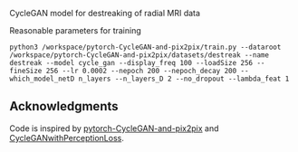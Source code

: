 CycleGAN model for destreaking of radial MRI data

Reasonable parameters for training 

    python3 /workspace/pytorch-CycleGAN-and-pix2pix/train.py --dataroot /workspace/pytorch-CycleGAN-and-pix2pix/datasets/destreak --name destreak --model cycle_gan --display_freq 100 --loadSize 256 --fineSize 256 --lr 0.0002 --nepoch 200 --nepoch_decay 200 --which_model_netD n_layers --n_layers_D 2 --no_dropout --lambda_feat 1


## Acknowledgments
Code is inspired by [pytorch-CycleGAN-and-pix2pix](https://github.com/junyanz/pytorch-CycleGAN-and-pix2pix) and [CycleGANwithPerceptionLoss](https://github.com/EliasVansteenkiste/CycleGANwithPerceptionLoss).
